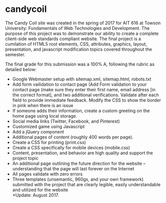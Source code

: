 # candycoil

The Candy Coil site was created in the spring of 2017 for AIT 616 at Towson University: Fundamentals of Web Technologies and Development. 
The purpose of this project was to demonstrate our ability to create a complete client-side web standards compliant website. 
The final project is a cumilation of HTML5 root elements, CSS, attributes, graphics, layout, presentation, and javascript modification topics covered throughout the semester.

The final grade for this submission was a 100%  A, following the rubric as detailed below:
<ul>
<li>
Google Webmaster setup with sitemap.xml, sitemap.html, robots.txt 
</li>
<li>
Add form vailidation to contact page (Add Form validation to your contact page (make sure they enter their first name, email address [in the correct format], and two additional verifications. Validate after each field to provide immediate feedback. Modify the CSS to show the border in pink when there is an issue
</li>
<li>
If someone adds their information, create a custom greeting on the home page using local storage.
</li>
<li>
Social media links (Twitter, Facebook, and Pinterest)
</li>
<li>
Customized game using Javascript
</li>
<li>
Add a jQuery component
</li>
<li>
Additional pages of content (roughly 400 words per page).
</li>
<li>
Create a CSS for printing (print.css)
</li>
<li>
Create a CSS specifically for mobile devices (mobile.css)
</li>
<li>
Content, presentation, and behavior are high quality and support the project topic
</li>
<li>
An additional page outlining the future direction for the website – understanding that the page will last forever on the Internet
</li>
<li>
All pages validate with zero errors 
</li>
<li>
Three	templates (unsemantic,	960gs, and	your	own	framework) submitted	with	the	 project	that	are	clearly	legible,	easily understandable	and	utilized	for	the	website
</li>
*Update: August 2017.

